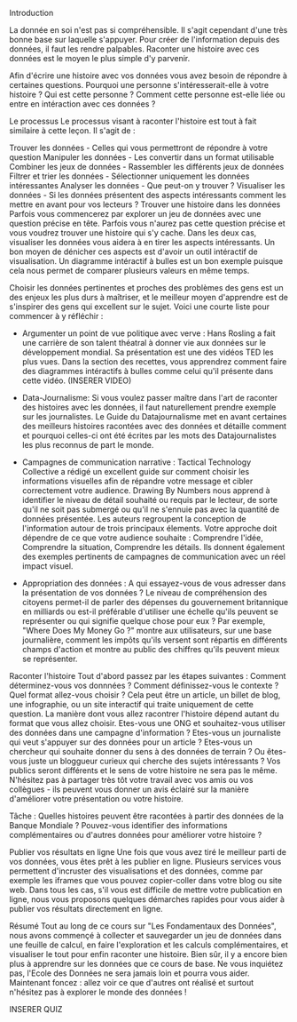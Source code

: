 Introduction

La donnée en soi n'est pas si compréhensible. Il s'agit cependant d'une très bonne base sur laquelle s'appuyer. Pour créer de l'information depuis des données, il faut les rendre palpables. Raconter une histoire avec ces données est le moyen le plus simple d'y parvenir.

Afin d'écrire une histoire avec vos données vous avez besoin de répondre à certaines questions. Pourquoi une personne s'intéresserait-elle à votre histoire ? Qui est cette personne ? Comment cette personne est-elle liée ou entre en intéraction avec ces données ?

Le processus
Le processus visant à raconter l'histoire est tout à fait similaire à cette leçon. Il s'agit de :

Trouver les données - Celles qui vous permettront de répondre à votre question
Manipuler les données - Les convertir dans un format utilisable
Combiner les jeux de données - Rassembler les différents jeux de données
Filtrer et trier les données - Sélectionner uniquement les données intéressantes
Analyser les données - Que peut-on y trouver ?
Visualiser les données - Si les données présentent des aspects intéressants comment les mettre en avant pour vos lecteurs ?
Trouver une histoire dans les données
Parfois vous commencerez par explorer un jeu de données avec une question précise en tête. Parfois vous n'aurez pas cette question précise et vous voudrez trouver une histoire qui s'y cache. Dans les deux cas, visualiser les données vous aidera à en tirer les aspects intéressants. Un bon moyen de dénicher ces aspects est d'avoir un outil intéractif de visualisation. Un diagramme intéractif à bulles est un bon exemple puisque cela nous permet de comparer plusieurs valeurs en même temps.

Choisir les données pertinentes et proches des problèmes des gens est un des enjeux les plus durs à maîtriser, et le meilleur moyen d'apprendre est de s'inspirer des gens qui excellent sur le sujet. Voici une courte liste pour commencer à y réfléchir :

- Argumenter un point de vue politique avec verve : Hans Rosling a fait une carrière de son talent théatral à donner vie aux données sur le développement mondial. Sa présentation est une des vidéos TED les plus vues. Dans la section des recettes, vous apprendrez comment faire des diagrammes intéractifs à bulles comme celui qu'il présente dans cette vidéo.
(INSERER VIDEO)

- Data-Journalisme: Si vous voulez passer maître dans l'art de raconter des histoires avec les données, il faut naturellement prendre exemple sur les journalistes. Le Guide du Datajournalisme met en avant certaines des meilleurs histoires racontées avec des données et détaille comment et pourquoi celles-ci ont été écrites par les mots des Datajournalistes les plus reconnus de part le monde.

- Campagnes de communication narrative : Tactical Technology Collective a rédigé un excellent guide sur comment choisir les informations visuelles afin de répandre votre message et cibler correctement votre audience. Drawing By Numbers nous apprend à identifier le niveau de détail souhaité ou requis par le lecteur, de sorte qu'il ne soit pas submergé ou qu'il ne s'ennuie pas avec la quantité de données présentée. Les auteurs regroupent la conception de l'information autour de trois principaux élements. Votre approche doit dépendre de ce que votre audience souhaite : Comprendre l'idée, Comprendre la situation, Comprendre les détails. Ils donnent également des exemples pertinents de campagnes de communication avec un réel impact visuel.

- Appropriation des données : A qui essayez-vous de vous adresser dans la présentation de vos données ? Le niveau de compréhension des citoyens permet-il de parler des dépenses du gouvernement britannique en milliards ou est-il préférable d'utiliser une échelle qu'ils peuvent se représenter ou qui signifie quelque chose pour eux ? Par exemple, "Where Does My Money Go ?" montre aux utilisateurs, sur une base journalière, comment les impôts qu'ils versent sont répartis en différents champs d'action et montre au public des chiffres qu'ils peuvent mieux se représenter. 

Raconter l'histoire
Tout d'abord passez par les étapes suivantes : 
Comment déterminez-vous vos donnnées ? Comment définissez-vous le contexte ?  Quel format allez-vous choisir ? Cela peut être un article, un billet de blog, une infographie, ou un site interactif qui traite uniquement de cette question. La manière dont vous allez racontrer l'histoire dépend autant du format que vous allez choisir. Etes-vous une ONG et souhaitez-vous utiliser des données dans une campagne d'information ? Etes-vous un journaliste qui veut s'appuyer sur des données pour un article ? Etes-vous un chercheur qui souhaite donner du sens à des données de terrain ? Ou êtes-vous juste un bloggueur curieux qui cherche des sujets intéressants ? Vos publics seront différents et le sens de votre histoire ne sera pas le même. N'hésitez pas à partager très tôt votre travail avec vos amis ou vos collègues - ils peuvent vous donner un avis éclairé sur la manière d'améliorer votre présentation ou votre histoire.

Tâche : Quelles histoires peuvent être racontées à partir des données de la Banque Mondiale ? Pouvez-vous identifier des informations complémentaires ou d'autres données pour améliorer votre histoire ?

Publier vos résultats en ligne
Une fois que vous avez tiré le meilleur parti de vos données, vous êtes prêt à les publier en ligne. Plusieurs services vous permettent d'incruster des visualisations et des données, comme par exemple les iframes que vous pouvez copier-coller dans votre blog ou site web. Dans tous les cas, s'il vous est difficile de mettre votre publication en ligne, nous vous proposons quelques démarches rapides pour vous aider à publier vos résultats directement en ligne.

Résumé
Tout au long de ce cours sur "Les Fondamentaux des Données", nous avons commençé à collecter et sauvegarder un jeu de données dans une feuille de calcul, en faire l'exploration et les calculs complémentaires, et visualiser le tout pour enfin raconter une histoire. Bien sûr, il y a encore bien plus à apprendre sur les données que ce cours de base. Ne vous inquiétez pas, l'Ecole des Données ne sera jamais loin et pourra vous aider. Maintenant foncez : allez voir ce que d'autres ont réalisé et surtout n'hésitez pas à explorer le monde des données !

INSERER QUIZ

